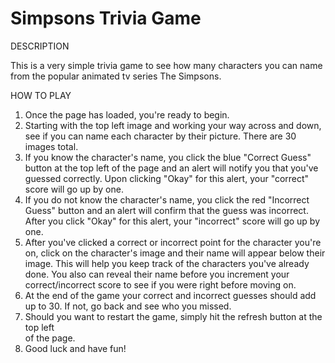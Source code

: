 # Simpsons Trivia Game

DESCRIPTION

This is a very simple trivia game to see how many characters you can name from
the popular animated tv series The Simpsons.

HOW TO PLAY

1. Once the page has loaded, you're ready to begin.
2. Starting with the top left image and working your way across and down,    see if you
   can name each character by their picture. There are 30 images total.
3. If you know the character's name, you click the blue "Correct Guess" button at the top left of
   the page and an alert will notify you that you've guessed correctly. Upon clicking 
   "Okay" for this alert, your "correct" score will go up by one.
4. If you do not know the character's name, you click the red "Incorrect Guess" button and
   an alert will confirm that the guess was incorrect. After you click "Okay" for this alert,
   your "incorrect" score will go up by one.
5. After you've clicked a correct or incorrect point for the character you're on, click on
   the character's image and their name will appear below their image. This will help you
   keep track of the characters you've already done. You also can reveal their name before
   you increment your correct/incorrect score to see if you were right before moving on.
6. At the end of the game your correct and incorrect guesses should add up to 30. If not,
   go back and see who you missed.
7. Should you want to restart the game, simply hit the refresh button at the top left   
   of the page.
8. Good luck and have fun!